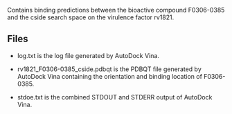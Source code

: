 Contains binding predictions between the bioactive compound F0306-0385 and the cside search space on the virulence factor rv1821.

## Files

- log.txt is the log file generated by AutoDock Vina.

- rv1821_F0306-0385_cside.pdbqt is the PDBQT file generated by AutoDock Vina containing the orientation and binding location of F0306-0385.

- stdoe.txt is the combined STDOUT and STDERR output of AutoDock Vina.

